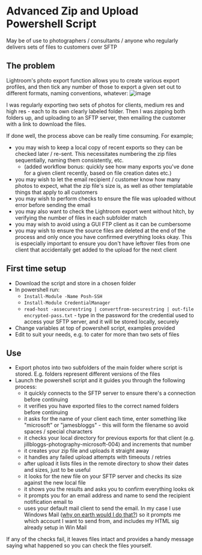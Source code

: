 # Advanced Zip and Upload Powershell Script
May be of use to photographers / consultants / anyone who regularly delivers sets of files to customers over SFTP

## The problem
Lightroom's photo export function allows you to create various export profiles, and then tick any number of those to export a given set out to different formats, naming conventions, whatever:
![image](https://github.com/hazymat/advanced-zip-and-upload/assets/7063284/11119263-4776-4c22-91f1-4ccbf3d2447a)

I was regularly exporting two sets of photos for clients, medium res and high res - each to its own clearly labeled folder. Then I was zipping both folders up, and uploading to an SFTP server, then emailing the customer with a link to download the files.

If done well, the process above can be really time consuming. For example;
- you may wish to keep a local copy of recent exports so they can be checked later / re-sent. This necessitates numbering the zip files sequentially, naming them consistently, etc.
  - (added workflow bonus: quickly see how many exports you've done for a given client recently, based on file creation dates etc.)
- you may wish to let the email recipient / customer know how many photos to expect, what the zip file's size is, as well as other templatable things that apply to all customers
- you may wish to perform checks to ensure the file was uploaded without error before sending the email
- you may also want to check the Lightroom export went without hitch, by verifying the number of files in each subfolder match
- you may wish to avoid using a GUI FTP client as it can be cumbersome
- you may wish to ensure the source files are deleted at the end of the process and only once you have confirmed everything looks okay. This is especially important to ensure you don't have leftover files from one client that accidentally get added to the upload for the next client

## First time setup
- Download the script and store in a chosen folder
- In powershell run:
  - `Install-Module -Name Posh-SSH`
  - `Install-Module CredentialManager`
  - `read-host -assecurestring | convertfrom-securestring | out-file encrypted-pass.txt` - type in the password for the credential used to access your SFTP server, and it will be stored locally, securely
- Change variables at top of powershell script, examples provided
- Edit to suit your needs, e.g. to cater for more than two sets of files

## Use
- Export photos into two subfolders of the main folder where script is stored. E.g. folders represent different versions of the files
- Launch the powershell script and it guides you through the following process:
  - it quickly connects to the SFTP server to ensure there's a connection before continuing
  - it verifies you have exported files to the correct named folders before continuing
  - it asks for the name of your client each time, enter something like "microsoft" or "jamesbloggs" - this will form the filename so avoid spaces / special characters
  - it checks your local directory for previous exports for that client (e.g. jillbloggs-photography-microsoft-004) and increments that number
  - it creates your zip file and uploads it straight away
  - it handles any failed upload attempts with timeouts / retries
  - after upload it lists files in the remote directory to show their dates and sizes, just to be useful
  - it looks for the new file on your SFTP server and checks its size against the new local file
  - it shows you the results and asks you to confirm everything looks ok
  - it prompts you for an email address and name to send the recipient notification email to
  - uses your default mail client to send the email. In my case I use Windows Mail ([why on earth would I do that?](https://hazymat.co.uk/2023/02/why-windows-mail-is-actually-good/comment-page-1/)) so it prompts me which account I want to send from, and includes my HTML sig already setup in Win Mail
 
If any of the checks fail, it leaves files intact and provides a handy message saying what happened so you can check the files yourself.
